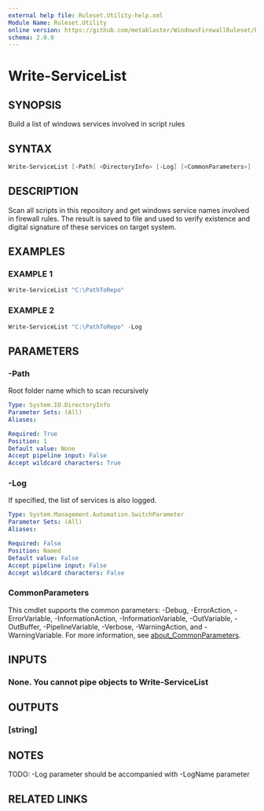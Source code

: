```yaml
---
external help file: Ruleset.Utility-help.xml
Module Name: Ruleset.Utility
online version: https://github.com/metablaster/WindowsFirewallRuleset/blob/master/Modules/Ruleset.Utility/Help/en-US/Write-ServiceList.md
schema: 2.0.0
---
```


# Write-ServiceList

## SYNOPSIS

Build a list of windows services involved in script rules

## SYNTAX

```powershell
Write-ServiceList [-Path] <DirectoryInfo> [-Log] [<CommonParameters>]
```

## DESCRIPTION

Scan all scripts in this repository and get windows service names involved in firewall rules.
The result is saved to file and used to verify existence and digital signature of these services
on target system.

## EXAMPLES

### EXAMPLE 1

```powershell
Write-ServiceList "C:\PathToRepo"
```

### EXAMPLE 2

```powershell
Write-ServiceList "C:\PathToRepo" -Log
```

## PARAMETERS

### -Path

Root folder name which to scan recursively

```yaml
Type: System.IO.DirectoryInfo
Parameter Sets: (All)
Aliases:

Required: True
Position: 1
Default value: None
Accept pipeline input: False
Accept wildcard characters: True
```

### -Log

If specified, the list of services is also logged.

```yaml
Type: System.Management.Automation.SwitchParameter
Parameter Sets: (All)
Aliases:

Required: False
Position: Named
Default value: False
Accept pipeline input: False
Accept wildcard characters: False
```

### CommonParameters

This cmdlet supports the common parameters: -Debug, -ErrorAction, -ErrorVariable, -InformationAction, -InformationVariable, -OutVariable, -OutBuffer, -PipelineVariable, -Verbose, -WarningAction, and -WarningVariable. For more information, see [about_CommonParameters](http://go.microsoft.com/fwlink/?LinkID=113216).

## INPUTS

### None. You cannot pipe objects to Write-ServiceList

## OUTPUTS

### [string]

## NOTES

TODO: -Log parameter should be accompanied with -LogName parameter

## RELATED LINKS

